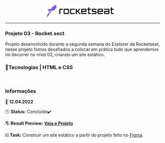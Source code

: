 <div align="center">
<img width="220px" src="https://raw.githubusercontent.com/Rocketseat/awesome/master/assets/logo_rocketseat.png" alt="">&nbsp;&nbsp;&nbsp;
<img width="150px" src="https://www.rocketseat.com.br/_next/image?url=%2Fassets%2Flogos%2Fexplorer.svg&w=256&q=75"  alt="">
</div>

---
### Projeto 03 - Rocket.sect
<p>
Projeto desenvolvido durante a segunda semana do Explorer da Rocketseat, nesse projeto fomos desafiados a colocar em prática tudo que aprendemos no decorrer no nível 02, criando um site estático. <br/>
<h3>
🧪Tecnologias | <b>HTML</b> e <b>CSS</b>
</h3> 

</p>
<img  src="https://i.imgur.com/NNttaH8.png"  alt="">

### Informações
📅 **12.04.2022**

🕛 **Status:** Concluído✔️

🌎 **Result Preview: [Veja o Projeto](https://viniciusoliver-stack.github.io/Rocketseat-Explorer/projeto-03/)**

☑️ **Task:** Construir um site estático a partir do projeto feito no [Figma](https://www.figma.com/file/EdKjPWjC8ZlbnH4XzTObv2/Explorer?node-id=0%3A1).
